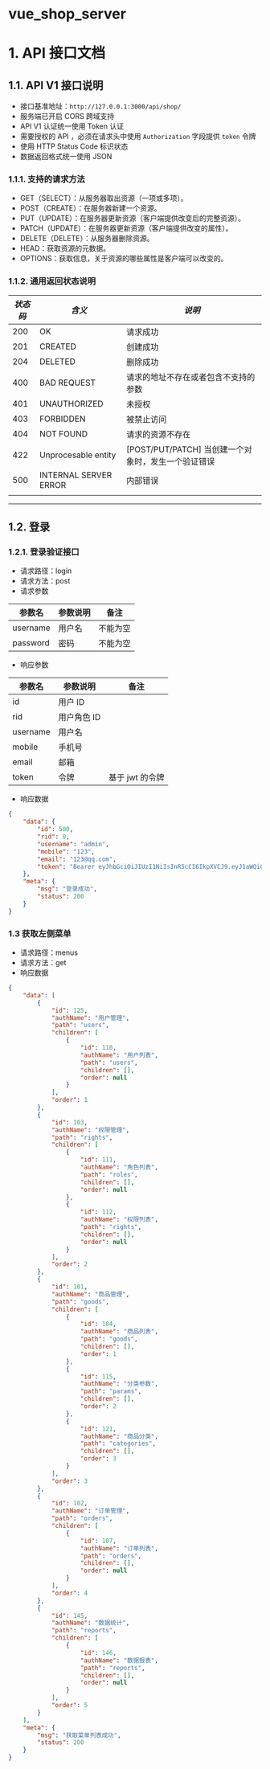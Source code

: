 # vue_shop_server

# 1. API 接口文档

## 1.1. API V1 接口说明

- 接口基准地址：`http://127.0.0.1:3000/api/shop/`
- 服务端已开启 CORS 跨域支持
- API V1 认证统一使用 Token 认证
- 需要授权的 API ，必须在请求头中使用 `Authorization` 字段提供 `token` 令牌
- 使用 HTTP Status Code 标识状态
- 数据返回格式统一使用 JSON

### 1.1.1. 支持的请求方法

- GET（SELECT）：从服务器取出资源（一项或多项）。
- POST（CREATE）：在服务器新建一个资源。
- PUT（UPDATE）：在服务器更新资源（客户端提供改变后的完整资源）。
- PATCH（UPDATE）：在服务器更新资源（客户端提供改变的属性）。
- DELETE（DELETE）：从服务器删除资源。
- HEAD：获取资源的元数据。
- OPTIONS：获取信息，关于资源的哪些属性是客户端可以改变的。

### 1.1.2. 通用返回状态说明

| *状态码* | *含义*                | *说明*                                              |
| -------- | --------------------- | --------------------------------------------------- |
| 200      | OK                    | 请求成功                                            |
| 201      | CREATED               | 创建成功                                            |
| 204      | DELETED               | 删除成功                                            |
| 400      | BAD REQUEST           | 请求的地址不存在或者包含不支持的参数                |
| 401      | UNAUTHORIZED          | 未授权                                              |
| 403      | FORBIDDEN             | 被禁止访问                                          |
| 404      | NOT FOUND             | 请求的资源不存在                                    |
| 422      | Unprocesable entity   | [POST/PUT/PATCH] 当创建一个对象时，发生一个验证错误 |
| 500      | INTERNAL SERVER ERROR | 内部错误                                            |
|          |                       |                                                     |

------

## 1.2. 登录

### 1.2.1. 登录验证接口

- 请求路径：login
- 请求方法：post
- 请求参数

| 参数名   | 参数说明 | 备注     |
| -------- | -------- | -------- |
| username | 用户名   | 不能为空 |
| password | 密码     | 不能为空 |

- 响应参数

| 参数名   | 参数说明    | 备注            |
| -------- | ----------- | --------------- |
| id       | 用户 ID     |                 |
| rid      | 用户角色 ID |                 |
| username | 用户名      |                 |
| mobile   | 手机号      |                 |
| email    | 邮箱        |                 |
| token    | 令牌        | 基于 jwt 的令牌 |

- 响应数据

```json
{
    "data": {
        "id": 500,
        "rid": 0,
        "username": "admin",
        "mobile": "123",
        "email": "123@qq.com",
        "token": "Bearer eyJhbGciOiJIUzI1NiIsInR5cCI6IkpXVCJ9.eyJ1aWQiOjUwMCwicmlkIjowLCJpYXQiOjE1MTI1NDQyOTksImV4cCI6MTUxMjYzMDY5OX0.eGrsrvwHm-tPsO9r_pxHIQ5i5L1kX9RX444uwnRGaIM"
    },
    "meta": {
        "msg": "登录成功",
        "status": 200
    }
}
```


### 1.3 获取左侧菜单

- 请求路径：menus
- 请求方法：get
- 响应数据

```json
{
    "data": [
        {
            "id": 125,
            "authName": "用户管理",
            "path": "users",
            "children": [
                {
                    "id": 110,
                    "authName": "用户列表",
                    "path": "users",
                    "children": [],
                    "order": null
                }
            ],
            "order": 1
        },
        {
            "id": 103,
            "authName": "权限管理",
            "path": "rights",
            "children": [
                {
                    "id": 111,
                    "authName": "角色列表",
                    "path": "roles",
                    "children": [],
                    "order": null
                },
                {
                    "id": 112,
                    "authName": "权限列表",
                    "path": "rights",
                    "children": [],
                    "order": null
                }
            ],
            "order": 2
        },
        {
            "id": 101,
            "authName": "商品管理",
            "path": "goods",
            "children": [
                {
                    "id": 104,
                    "authName": "商品列表",
                    "path": "goods",
                    "children": [],
                    "order": 1
                },
                {
                    "id": 115,
                    "authName": "分类参数",
                    "path": "params",
                    "children": [],
                    "order": 2
                },
                {
                    "id": 121,
                    "authName": "商品分类",
                    "path": "categories",
                    "children": [],
                    "order": 3
                }
            ],
            "order": 3
        },
        {
            "id": 102,
            "authName": "订单管理",
            "path": "orders",
            "children": [
                {
                    "id": 107,
                    "authName": "订单列表",
                    "path": "orders",
                    "children": [],
                    "order": null
                }
            ],
            "order": 4
        },
        {
            "id": 145,
            "authName": "数据统计",
            "path": "reports",
            "children": [
                {
                    "id": 146,
                    "authName": "数据报表",
                    "path": "reports",
                    "children": [],
                    "order": null
                }
            ],
            "order": 5
        }
    ],
    "meta": {
        "msg": "获取菜单列表成功",
        "status": 200
    }
}
```

